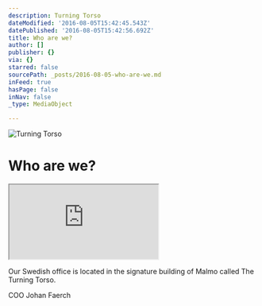 ```yaml
---
description: Turning Torso
dateModified: '2016-08-05T15:42:45.543Z'
datePublished: '2016-08-05T15:42:56.692Z'
title: Who are we?
author: []
publisher: {}
via: {}
starred: false
sourcePath: _posts/2016-08-05-who-are-we.md
inFeed: true
hasPage: false
inNav: false
_type: MediaObject

---
```

![Turning Torso](https://the-grid-user-content.s3-us-west-2.amazonaws.com/eedb1f11-2ff9-4bf1-b1b7-7be2687422d4.jpg)

# Who are we?

<iframe src="https://the-grid.github.io/ed-location/?latitude=55.613228&amp;longitude=12.976418&amp;zoom=9&amp;address=Turning%20Torso%2C%20Lilla%20Varvsgatan%2C%20211%2015%20Malm%C3%B6%2C%20Sk%C3%A5ne%20l%C3%A4n%2C%20Sweden" style=""></iframe>

Our Swedish office is located in the signature building of Malmo called The Turning Torso.

COO Johan Faerch